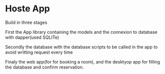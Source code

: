 # Hoste App

Build in three stages

First the App library containing the models and the connexion to database with dapper(used SQLITe)

Secondly the database with the database scripts to be called in the app to avoid writting request every time

Finaly the web app(for for booking a room), and the desktyop app for filling the database and confirm reservation.



